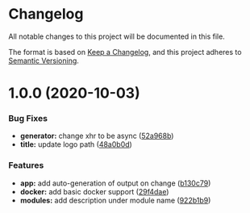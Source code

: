 # Changelog
All notable changes to this project will be documented in this file.

The format is based on [Keep a Changelog](https://keepachangelog.com/en/1.0.0/),
and this project adheres to [Semantic Versioning](https://semver.org/spec/v2.0.0.html).

# 1.0.0 (2020-10-03)


### Bug Fixes

* **generator:** change xhr to be async ([52a968b](https://github.com/Kovee98/modulo-css/commit/52a968b6a365eac8591b5b48381925881eae2422))
* **title:** update logo path ([48a0b0d](https://github.com/Kovee98/modulo-css/commit/48a0b0d7c9262f0768428922ac6a9c430d8469db))


### Features

* **app:** add auto-generation of output on change ([b130c79](https://github.com/Kovee98/modulo-css/commit/b130c79c00b005a840a4c5deb5a9275420aca329))
* **docker:** add basic docker support ([29f4dae](https://github.com/Kovee98/modulo-css/commit/29f4dae67e6afb868f06e582020f9805c633f73e))
* **modules:** add description under module name ([922b1b9](https://github.com/Kovee98/modulo-css/commit/922b1b95de58333edcf01a7bafff31f529fa924c))
